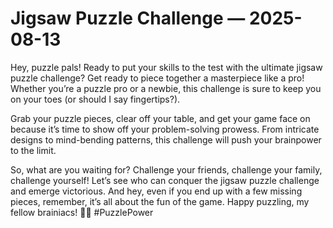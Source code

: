 # Jigsaw Puzzle Challenge — 2025-08-13

Hey, puzzle pals! Ready to put your skills to the test with the ultimate jigsaw puzzle challenge? Get ready to piece together a masterpiece like a pro! Whether you’re a puzzle pro or a newbie, this challenge is sure to keep you on your toes (or should I say fingertips?). 

Grab your puzzle pieces, clear off your table, and get your game face on because it’s time to show off your problem-solving prowess. From intricate designs to mind-bending patterns, this challenge will push your brainpower to the limit.

So, what are you waiting for? Challenge your friends, challenge your family, challenge yourself! Let’s see who can conquer the jigsaw puzzle challenge and emerge victorious. And hey, even if you end up with a few missing pieces, remember, it’s all about the fun of the game. Happy puzzling, my fellow brainiacs! 🧩✨ #PuzzlePower